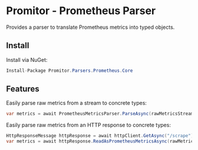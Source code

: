 # Promitor - Prometheus Parser
Provides a parser to translate Prometheus metrics into typed objects.

## Install

Install via NuGet:

```csharp
Install-Package Promitor.Parsers.Prometheus.Core
```

## Features

Easily parse raw metrics from a stream to concrete types:

```csharp
var metrics = await PrometheusMetricsParser.ParseAsync(rawMetricsStream);
```

Easily parse raw metrics from an HTTP response to concrete types:

```csharp
HttpResponseMessage httpResponse = await httpClient.GetAsync("/scrape");
var metrics = await httpResponse.ReadAsPrometheusMetricsAsync(rawMetricsStream);
```
